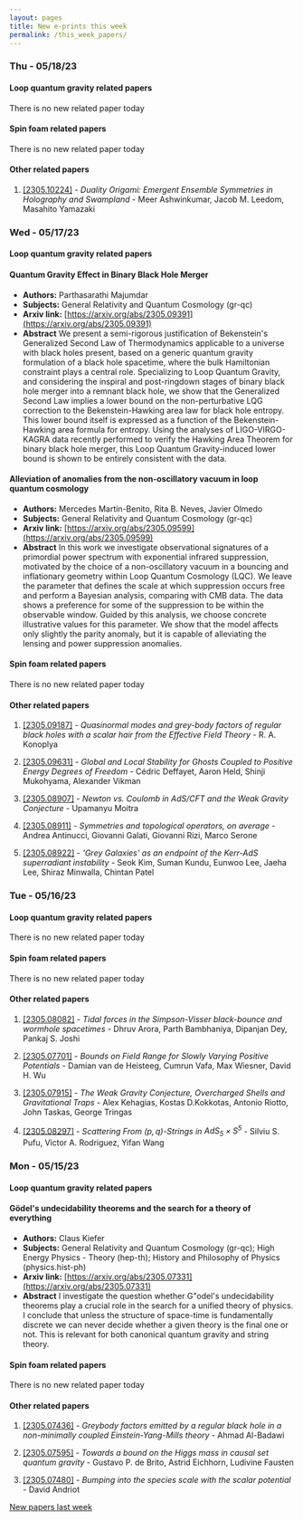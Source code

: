 ```yaml
---
layout: pages
title: New e-prints this week
permalink: /this_week_papers/
---
```




### Thu - 05/18/23

#### Loop quantum gravity related papers

There is no new related paper today 

#### Spin foam related papers

There is no new related paper today 



#### Other related papers

1. [[2305.10224]](https://arxiv.org/abs/2305.10224) - *Duality Origami: Emergent Ensemble Symmetries in Holography and  Swampland* - Meer Ashwinkumar, Jacob M. Leedom, Masahito Yamazaki



### Wed - 05/17/23

#### Loop quantum gravity related papers

#### **Quantum Gravity Effect in Binary Black Hole Merger**
 - **Authors:** Parthasarathi Majumdar
 - **Subjects:** General Relativity and Quantum Cosmology (gr-qc)
 - **Arxiv link:** [https://arxiv.org/abs/2305.09391](https://arxiv.org/abs/2305.09391)
 - **Abstract**
 We present a semi-rigorous justification of Bekenstein's Generalized Second Law of Thermodynamics applicable to a universe with black holes present, based on a generic quantum gravity formulation of a black hole spacetime, where the bulk Hamiltonian constraint plays a central role. Specializing to Loop Quantum Gravity, and considering the inspiral and post-ringdown stages of binary black hole merger into a remnant black hole, we show that the Generalized Second Law implies a lower bound on the non-perturbative LQG correction to the Bekenstein-Hawking area law for black hole entropy. This lower bound itself is expressed as a function of the Bekenstein-Hawking area formula for entropy. Using the analyses of LIGO-VIRGO-KAGRA data recently performed to verify the Hawking Area Theorem for binary black hole merger, this Loop Quantum Gravity-induced lower bound is shown to be entirely consistent with the data. 

#### **Alleviation of anomalies from the non-oscillatory vacuum in loop quantum  cosmology**
 - **Authors:** Mercedes Martín-Benito, Rita B. Neves, Javier Olmedo
 - **Subjects:** General Relativity and Quantum Cosmology (gr-qc)
 - **Arxiv link:** [https://arxiv.org/abs/2305.09599](https://arxiv.org/abs/2305.09599)
 - **Abstract**
 In this work we investigate observational signatures of a primordial power spectrum with exponential infrared suppression, motivated by the choice of a non-oscillatory vacuum in a bouncing and inflationary geometry within Loop Quantum Cosmology (LQC). We leave the parameter that defines the scale at which suppression occurs free and perform a Bayesian analysis, comparing with CMB data. The data shows a preference for some of the suppression to be within the observable window. Guided by this analysis, we choose concrete illustrative values for this parameter. We show that the model affects only slightly the parity anomaly, but it is capable of alleviating the lensing and power suppression anomalies. 

#### Spin foam related papers

There is no new related paper today 



#### Other related papers

1. [[2305.09187]](https://arxiv.org/abs/2305.09187) - *Quasinormal modes and grey-body factors of regular black holes with a  scalar hair from the Effective Field Theory* - R. A. Konoplya

1. [[2305.09631]](https://arxiv.org/abs/2305.09631) - *Global and Local Stability for Ghosts Coupled to Positive Energy Degrees  of Freedom* - Cédric Deffayet, Aaron Held, Shinji Mukohyama, Alexander Vikman

1. [[2305.08907]](https://arxiv.org/abs/2305.08907) - *Newton vs. Coulomb in AdS/CFT and the Weak Gravity Conjecture* - Upamanyu Moitra

1. [[2305.08911]](https://arxiv.org/abs/2305.08911) - *Symmetries and topological operators, on average* - Andrea Antinucci, Giovanni Galati, Giovanni Rizi, Marco Serone

1. [[2305.08922]](https://arxiv.org/abs/2305.08922) - *'Grey Galaxies' as an endpoint of the Kerr-AdS superradiant instability* - Seok Kim, Suman Kundu, Eunwoo Lee, Jaeha Lee, Shiraz Minwalla, Chintan Patel



### Tue - 05/16/23

#### Loop quantum gravity related papers

There is no new related paper today 

#### Spin foam related papers

There is no new related paper today 



#### Other related papers

1. [[2305.08082]](https://arxiv.org/abs/2305.08082) - *Tidal forces in the Simpson-Visser black-bounce and wormhole spacetimes* - Dhruv Arora, Parth Bambhaniya, Dipanjan Dey, Pankaj S. Joshi

1. [[2305.07701]](https://arxiv.org/abs/2305.07701) - *Bounds on Field Range for Slowly Varying Positive Potentials* - Damian van de Heisteeg, Cumrun Vafa, Max Wiesner, David H. Wu

1. [[2305.07915]](https://arxiv.org/abs/2305.07915) - *The Weak Gravity Conjecture, Overcharged Shells and Gravitational Traps* - Alex Kehagias, Kostas D.Kokkotas, Antonio Riotto, John Taskas, George Tringas

1. [[2305.08297]](https://arxiv.org/abs/2305.08297) - *Scattering From $(p,q)$-Strings in $\text{AdS}_5 \times \text{S}^5$* - Silviu S. Pufu, Victor A. Rodriguez, Yifan Wang



### Mon - 05/15/23

#### Loop quantum gravity related papers

#### **Gödel's undecidability theorems and the search for a theory of  everything**
 - **Authors:** Claus Kiefer
 - **Subjects:** General Relativity and Quantum Cosmology (gr-qc); High Energy Physics - Theory (hep-th); History and Philosophy of Physics (physics.hist-ph)
 - **Arxiv link:** [https://arxiv.org/abs/2305.07331](https://arxiv.org/abs/2305.07331)
 - **Abstract**
 I investigate the question whether G\"odel's undecidability theorems play a crucial role in the search for a unified theory of physics. I conclude that unless the structure of space-time is fundamentally discrete we can never decide whether a given theory is the final one or not. This is relevant for both canonical quantum gravity and string theory. 

#### Spin foam related papers

There is no new related paper today 



#### Other related papers

1. [[2305.07436]](https://arxiv.org/abs/2305.07436) - *Greybody factors emitted by a regular black hole in a non-minimally  coupled Einstein-Yang-Mills theory* - Ahmad Al-Badawi

1. [[2305.07595]](https://arxiv.org/abs/2305.07595) - *Towards a bound on the Higgs mass in causal set quantum gravity* - Gustavo P. de Brito, Astrid Eichhorn, Ludivine Fausten

1. [[2305.07480]](https://arxiv.org/abs/2305.07480) - *Bumping into the species scale with the scalar potential* - David Andriot






[New papers last week]({{site.url}}/archived/weekly/pre-prints/2023/05/15/archived_weekly_papers.html)